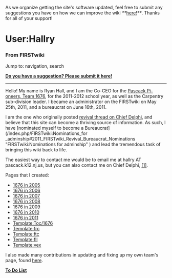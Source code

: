 As we organize getting the site's software updated, feel free to submit any
suggestions you have on how we can improve the wiki
_**_[here!](/index.php/User:Hallry/Suggestions "User:Hallry/Suggestions"
)_**_. Thanks for all of your support!

# User:Hallry

### From FIRSTwiki

Jump to: navigation, search

**[Do you have a suggestion? Please submit it here!](/index.php/User:Hallry/Suggestions "User:Hallry/Suggestions" )**

* * *

Hello! My name is Ryan Hall, and I am the Co-CEO for the [Pascack Pi-oneers,
Team 1676](/index.php/1676 "1676" ), for the 2011-2012 school year, as well as
the Carpentry sub-division leader. I became an administrator on the FIRSTwiki
on May 25th, 2011, and a bureaucrat on June 16th, 2011.

I am the one who originally posted [revival thread on Chief
Delphi](http://www.chiefdelphi.com/forums/showthread.php?t=95338|the
"http://www.chiefdelphi.com/forums/showthread.php?t=95338|the" ), and believe
that this site can become a thriving source of information. As such, I have
[nominated myself to become a Bureaucrat](/index.php/FIRSTwiki:Nominations_for
_adminship#2011_FIRSTwiki_Revival_Bureaucrat_Nominations
"FIRSTwiki:Nominations for adminship" ) and lead the tremendous task of
bringing this wiki back to life.

The easiest way to contact me would be to email me at hallry AT
pascack.k12.nj.us, but you can also contact me on Chief Delphi,
[[1]](http://www.chiefdelphi.com/forums/member.php?u=34350|here
"http://www.chiefdelphi.com/forums/member.php?u=34350|here" ).

Pages that I created:

  * [1676 in 2005](/index.php/1676_in_2005 "1676 in 2005" )
  * [1676 in 2006](/index.php/1676_in_2006 "1676 in 2006" )
  * [1676 in 2007](/index.php/1676_in_2007 "1676 in 2007" )
  * [1676 in 2008](/index.php/1676_in_2008 "1676 in 2008" )
  * [1676 in 2009](/index.php/1676_in_2009 "1676 in 2009" )
  * [1676 in 2010](/index.php/1676_in_2010 "1676 in 2010" )
  * [1676 in 2011](/index.php/1676_in_2011 "1676 in 2011" )
  * [Template:Toc/1676](/index.php/Template:Toc/1676 "Template:Toc/1676" )
  * [Template:frc](/index.php/Template:Frc "Template:Frc" )
  * [Template:ftc](/index.php/Template:Ftc "Template:Ftc" )
  * [Template:fll](/index.php/Template:Fll "Template:Fll" )
  * [Template:vex](/index.php/Template:Vex "Template:Vex" )

I also made many contributions in updating and fixing up my own team's page,
found [here](/index.php/1676 "1676" ).

**[To Do List](/index.php/User:Hallry/to-do-list "User:Hallry/to-do-list" )**

